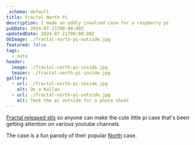 ```yaml
---
_schema: default
title: Fractal North Pi
description: I made an oddly involved case for a raspberry pi
pubDate: 2024-07-21T00:00:00Z
updatedDate: 2024-07-21T00:00:00Z
OGImage: ./fractal-north-pi-outside.jpg
featured: false
tags:
  - note
header:
  image: ./fractal-north-pi-inside.jpg
  teaser: ./fractal-north-pi-inside.jpg
gallery:
  - url: ./fractal-north-pi-inside.jpg
    alt: On a Kallax
  - url: ./fractal-north-pi-outside.jpg
    alt: Took the pi outside for a photo shoot
---
```


[Fractal released stls](https://www.fractal-design.com/north-pi-3d-files/) so anyone can make the cute little pi case that's been getting attention on various youtube channels.

The case is a fun parody of their popular [North](https://amzn.to/3WiCqAN) case.
